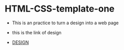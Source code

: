 # HTML-CSS-template-one

- <p>This is an practice to turn a design into a web page</p>
- <p>this is the link of design</p>
- <a href="https://365psd.com/psd/focal-resume-psd-theme-54071">DESIGN</a>
